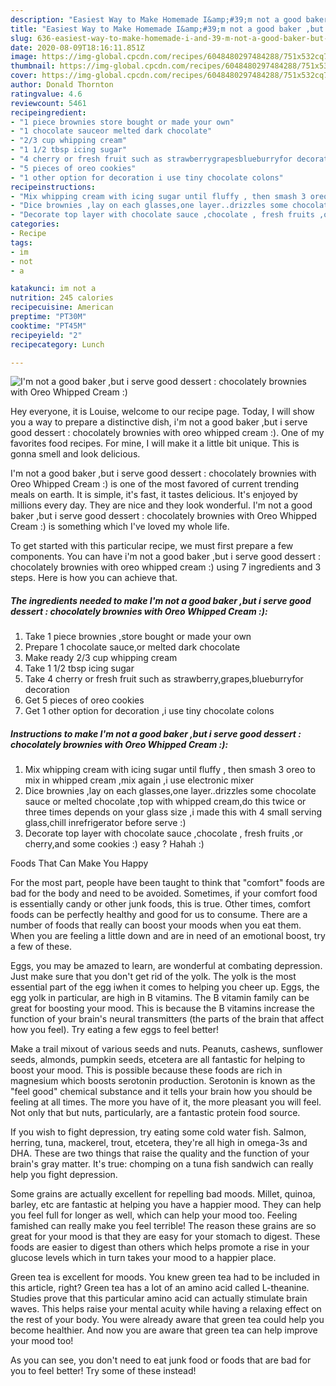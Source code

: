 ```yaml
---
description: "Easiest Way to Make Homemade I&amp;#39;m not a good baker ,but i serve good dessert : chocolately brownies with Oreo Whipped Cream :)"
title: "Easiest Way to Make Homemade I&amp;#39;m not a good baker ,but i serve good dessert : chocolately brownies with Oreo Whipped Cream :)"
slug: 636-easiest-way-to-make-homemade-i-and-39-m-not-a-good-baker-but-i-serve-good-dessert-chocolately-brownies-with-oreo-whipped-cream
date: 2020-08-09T18:16:11.851Z
image: https://img-global.cpcdn.com/recipes/6048480297484288/751x532cq70/im-not-a-good-baker-but-i-serve-good-dessert-chocolately-brownies-with-oreo-whipped-cream-recipe-main-photo.jpg
thumbnail: https://img-global.cpcdn.com/recipes/6048480297484288/751x532cq70/im-not-a-good-baker-but-i-serve-good-dessert-chocolately-brownies-with-oreo-whipped-cream-recipe-main-photo.jpg
cover: https://img-global.cpcdn.com/recipes/6048480297484288/751x532cq70/im-not-a-good-baker-but-i-serve-good-dessert-chocolately-brownies-with-oreo-whipped-cream-recipe-main-photo.jpg
author: Donald Thornton
ratingvalue: 4.6
reviewcount: 5461
recipeingredient:
- "1 piece brownies store bought or made your own"
- "1 chocolate sauceor melted dark chocolate"
- "2/3 cup whipping cream"
- "1 1/2 tbsp icing sugar"
- "4 cherry or fresh fruit such as strawberrygrapesblueburryfor decoration"
- "5 pieces of oreo cookies"
- "1 other option for decoration i use tiny chocolate colons"
recipeinstructions:
- "Mix whipping cream with icing sugar until fluffy , then smash 3 oreo to mix in whipped cream ,mix again ,i use electronic mixer"
- "Dice brownies ,lay on each glasses,one layer..drizzles some chocolate sauce or melted chocolate ,top with whipped cream,do this twice or three times depends on your glass size ,i made this with 4 small serving glass,chill inrefrigerator before serve :)"
- "Decorate top layer with chocolate sauce ,chocolate , fresh fruits ,or cherry,and some cookies :) easy ? Hahah :)"
categories:
- Recipe
tags:
- im
- not
- a

katakunci: im not a 
nutrition: 245 calories
recipecuisine: American
preptime: "PT30M"
cooktime: "PT45M"
recipeyield: "2"
recipecategory: Lunch

---
```



![I&#39;m not a good baker ,but i serve good dessert : chocolately brownies with Oreo Whipped Cream :)](https://img-global.cpcdn.com/recipes/6048480297484288/751x532cq70/im-not-a-good-baker-but-i-serve-good-dessert-chocolately-brownies-with-oreo-whipped-cream-recipe-main-photo.jpg)

Hey everyone, it is Louise, welcome to our recipe page. Today, I will show you a way to prepare a distinctive dish, i&#39;m not a good baker ,but i serve good dessert : chocolately brownies with oreo whipped cream :). One of my favorites food recipes. For mine, I will make it a little bit unique. This is gonna smell and look delicious.

I&#39;m not a good baker ,but i serve good dessert : chocolately brownies with Oreo Whipped Cream :) is one of the most favored of current trending meals on earth. It is simple, it's fast, it tastes delicious. It's enjoyed by millions every day. They are nice and they look wonderful. I&#39;m not a good baker ,but i serve good dessert : chocolately brownies with Oreo Whipped Cream :) is something which I've loved my whole life.




To get started with this particular recipe, we must first prepare a few components. You can have i&#39;m not a good baker ,but i serve good dessert : chocolately brownies with oreo whipped cream :) using 7 ingredients and 3 steps. Here is how you can achieve that.

<!--inarticleads1-->

##### The ingredients needed to make I&#39;m not a good baker ,but i serve good dessert : chocolately brownies with Oreo Whipped Cream :):

1. Take 1 piece brownies ,store bought or made your own
1. Prepare 1 chocolate sauce,or melted dark chocolate
1. Make ready 2/3 cup whipping cream
1. Take 1 1/2 tbsp icing sugar
1. Take 4 cherry or fresh fruit such as strawberry,grapes,blueburryfor decoration
1. Get 5 pieces of oreo cookies
1. Get 1 other option for decoration ,i use tiny chocolate colons




<!--inarticleads2-->

##### Instructions to make I&#39;m not a good baker ,but i serve good dessert : chocolately brownies with Oreo Whipped Cream :):

1. Mix whipping cream with icing sugar until fluffy , then smash 3 oreo to mix in whipped cream ,mix again ,i use electronic mixer
1. Dice brownies ,lay on each glasses,one layer..drizzles some chocolate sauce or melted chocolate ,top with whipped cream,do this twice or three times depends on your glass size ,i made this with 4 small serving glass,chill inrefrigerator before serve :)
1. Decorate top layer with chocolate sauce ,chocolate , fresh fruits ,or cherry,and some cookies :) easy ? Hahah :)




Foods That Can Make You Happy


For the most part, people have been taught to think that "comfort" foods are bad for the body and need to be avoided. Sometimes, if your comfort food is essentially candy or other junk foods, this is true. Other times, comfort foods can be perfectly healthy and good for us to consume. There are a number of foods that really can boost your moods when you eat them. When you are feeling a little down and are in need of an emotional boost, try a few of these.

Eggs, you may be amazed to learn, are wonderful at combating depression. Just make sure that you don't get rid of the yolk. The yolk is the most essential part of the egg iwhen it comes to helping you cheer up. Eggs, the egg yolk in particular, are high in B vitamins. The B vitamin family can be great for boosting your mood. This is because the B vitamins increase the function of your brain's neural transmitters (the parts of the brain that affect how you feel). Try eating a few eggs to feel better!

Make a trail mixout of various seeds and nuts. Peanuts, cashews, sunflower seeds, almonds, pumpkin seeds, etcetera are all fantastic for helping to boost your mood. This is possible because these foods are rich in magnesium which boosts serotonin production. Serotonin is known as the "feel good" chemical substance and it tells your brain how you should be feeling at all times. The more you have of it, the more pleasant you will feel. Not only that but nuts, particularly, are a fantastic protein food source.

If you wish to fight depression, try eating some cold water fish. Salmon, herring, tuna, mackerel, trout, etcetera, they're all high in omega-3s and DHA. These are two things that raise the quality and the function of your brain's gray matter. It's true: chomping on a tuna fish sandwich can really help you fight depression. 

Some grains are actually excellent for repelling bad moods. Millet, quinoa, barley, etc are fantastic at helping you have a happier mood. They can help you feel full for longer as well, which can help your mood too. Feeling famished can really make you feel terrible! The reason these grains are so great for your mood is that they are easy for your stomach to digest. These foods are easier to digest than others which helps promote a rise in your glucose levels which in turn takes your mood to a happier place.

Green tea is excellent for moods. You knew green tea had to be included in this article, right? Green tea has a lot of an amino acid called L-theanine. Studies prove that this particular amino acid can actually stimulate brain waves. This helps raise your mental acuity while having a relaxing effect on the rest of your body. You were already aware that green tea could help you become healthier. And now you are aware that green tea can help improve your mood too!

As you can see, you don't need to eat junk food or foods that are bad for you to feel better! Try some of these instead!

